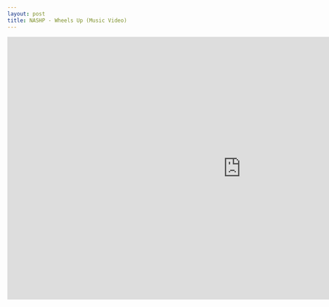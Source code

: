 ```yaml
---
layout: post
title: NASHP - Wheels Up (Music Video)
---
```


<iframe width="1061" height="597" src="https://www.youtube.com/embed/3yYlzCbmN0o" frameborder="0" allow="accelerometer; autoplay; clipboard-write; encrypted-media; gyroscope; picture-in-picture" allowfullscreen></iframe>
